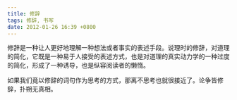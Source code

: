 ```yaml
---
title: 修辞
tags: 修辞, 书写
date: 2012-01-26 16:39 +0800
---
```



修辞是一种让人更好地理解一种想法或者事实的表述手段。说理时的修辞，对道理的简化，它既是一种易于人接受的表述方式，也是对道理的真实动力学的一种过度的简化，形成了一种诱导，也是纵容阅读者的懒惰。

如果我们竟以修辞的词句作为思考的方式，那离不思考也就很接近了。论争皆修辞，扑朔无真相。

